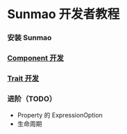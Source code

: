 # Sunmao 开发者教程

### 安装 Sunmao

### [Component 开发](./component.md)

### [Trait 开发](./trait.md)

### 进阶（TODO）

- Property 的 ExpressionOption
- 生命周期
